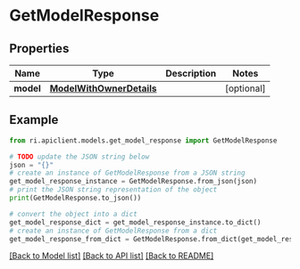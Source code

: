 # GetModelResponse


## Properties

Name | Type | Description | Notes
------------ | ------------- | ------------- | -------------
**model** | [**ModelWithOwnerDetails**](ModelWithOwnerDetails.md) |  | [optional] 

## Example

```python
from ri.apiclient.models.get_model_response import GetModelResponse

# TODO update the JSON string below
json = "{}"
# create an instance of GetModelResponse from a JSON string
get_model_response_instance = GetModelResponse.from_json(json)
# print the JSON string representation of the object
print(GetModelResponse.to_json())

# convert the object into a dict
get_model_response_dict = get_model_response_instance.to_dict()
# create an instance of GetModelResponse from a dict
get_model_response_from_dict = GetModelResponse.from_dict(get_model_response_dict)
```
[[Back to Model list]](../README.md#documentation-for-models) [[Back to API list]](../README.md#documentation-for-api-endpoints) [[Back to README]](../README.md)

